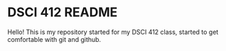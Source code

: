 # DSCI 412 README

Hello! This is my repository started for my DSCI 412 class, started to get comfortable with git and github.